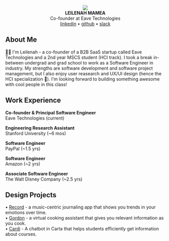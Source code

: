 <p align="center">
    <img src="./assets/leilenah-profile-photo.png">
    <br/>
    <b>LEILENAH MAMEA</b>
    <br />
    Co-founder at Eave Technologies
    <br />
    <a href="https://www.linkedin.com/in/leilenah/">linkedin</a> • <a href="https://github.com/leilenah">github</a> • <a href="https://stanford.slack.com/team/U0394LBT6DS">slack</a>
</p>

## About Me

👋🏾 I'm Leilenah - a co-founder of a B2B SaaS startup called Eave Technologies
and a 2nd year MSCS student (HCI track). I took a break in-between undergrad and
grad school to work as a Software Engineer in industry. My strengths are software
development and software project management, but I also enjoy user reasearch and
UX/UI design (hence the HCI specialization 🙂). I'm looking forward to building
something awesome with cool people in this class!

## Work Experience

**Co-founder & Principal Software Engineer**
<br />
Eave Technologies (current)
<br />

**Engineering Research Assistant**
<br />
Stanford University (~6 mos)
<br />

**Software Engineer**
<br />
PayPal (~1.5 yrs)
<br />

**Software Engineer**
<br />
Amazon (~2 yrs)
<br />

**Associate Software Engineer**
<br />
The Walt Disney Company (~2.5 yrs)
<br />

## Design Projects

•   [Record](https://web.stanford.edu/class/cs147/projects/HarmoniousTies/record/) -
a music-centric journaling app that shows you trends in your emotions over time.
<br/>
•   [Gordon](https://drive.google.com/file/d/1jaOkGKDZEibY_2suYdx_-t2npETgUN4h/view?usp=sharing) -
a virtual cooking assistant that gives you relevant information as you cook.
<br />
•   [Cardi](https://www.figma.com/file/uZWf40nTUbLTIBsGfjv2E3/Final-Designs?type=design&node-id=0%3A1&mode=design&t=pOvOb96PSBb8TzSr-1) -
A chatbot in Carta that helps students efficiently get information about courses.
